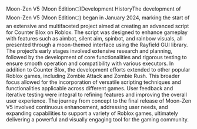 Moon-Zen V5 (Moon Edition🌕)Development HistoryThe development of Moon-Zen V5 (Moon Edition🌕) began in January 2024, marking the start of an extensive and multifaceted project aimed at creating an advanced script for Counter Blox on Roblox. The script was designed to enhance gameplay with features such as aimbot, silent aim, spinbot, and rainbow visuals, all presented through a moon-themed interface using the Rayfield GUI library. The project’s early stages involved extensive research and planning, followed by the development of core functionalities and rigorous testing to ensure smooth operation and compatibility with various executors. In addition to Counter Blox, the development efforts extended to other popular Roblox games, including Zombie Attack and Zombie Rush. This broader focus allowed for the incorporation of versatile scripting techniques and functionalities applicable across different games. User feedback and iterative testing were integral to refining features and improving the overall user experience. The journey from concept to the final release of Moon-Zen V5 involved continuous enhancement, addressing user needs, and expanding capabilities to support a variety of Roblox games, ultimately delivering a powerful and visually engaging tool for the gaming community.
